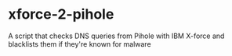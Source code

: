 # xforce-2-pihole
A script that checks DNS queries from Pihole with IBM X-force and blacklists them if they're known for malware
